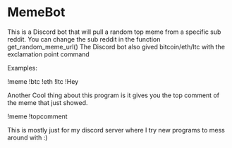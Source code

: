 # MemeBot

This is a Discord bot that will pull a random top meme from a specific sub reddit. You can change the sub reddit in the function get_random_meme_url()
The Discord bot also gived bitcoin/eth/ltc with the exclamation point command

Examples:

!meme
!btc
!eth
!ltc
!Hey

Another Cool thing about this program is it gives you the top comment of the meme that just showed.

!meme
!topcomment


This is mostly just for my discord server where I try new programs to mess around with :)

